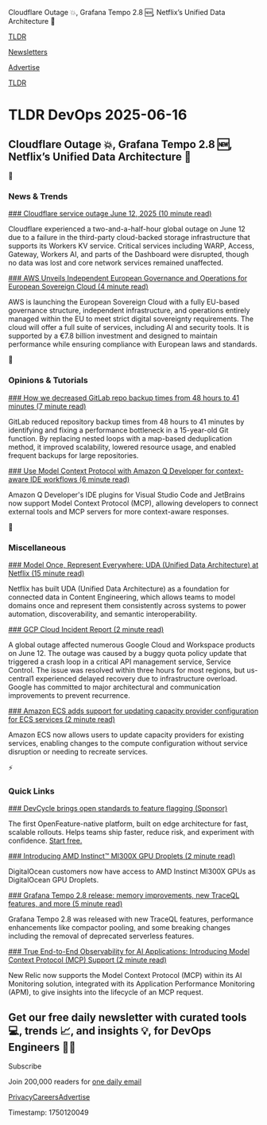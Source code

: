 Cloudflare Outage 💥, Grafana Tempo 2.8 🆕, Netflix’s Unified Data Architecture 🧱

[TLDR](/)

[Newsletters](/newsletters)

[Advertise](https://advertise.tldr.tech/)

[TLDR](/)

# TLDR DevOps 2025-06-16

## Cloudflare Outage 💥, Grafana Tempo 2.8 🆕, Netflix’s Unified Data Architecture 🧱

📱

### News & Trends

[### Cloudflare service outage June 12, 2025 (10 minute read)](https://blog.cloudflare.com/cloudflare-service-outage-june-12-2025/?utm_source=tldrdevops)

Cloudflare experienced a two-and-a-half-hour global outage on June 12 due to a failure in the third-party cloud-backed storage infrastructure that supports its Workers KV service. Critical services including WARP, Access, Gateway, Workers AI, and parts of the Dashboard were disrupted, though no data was lost and core network services remained unaffected.

[### AWS Unveils Independent European Governance and Operations for European Sovereign Cloud (4 minute read)](https://www.infoq.com/news/2025/06/aws-eu-sovereign-cloud/?utm_source=tldrdevops)

AWS is launching the European Sovereign Cloud with a fully EU-based governance structure, independent infrastructure, and operations entirely managed within the EU to meet strict digital sovereignty requirements. The cloud will offer a full suite of services, including AI and security tools. It is supported by a €7.8 billion investment and designed to maintain performance while ensuring compliance with European laws and standards.

🚀

### Opinions & Tutorials

[### How we decreased GitLab repo backup times from 48 hours to 41 minutes (7 minute read)](https://about.gitlab.com/blog/2025/06/05/how-we-decreased-gitlab-repo-backup-times-from-48-hours-to-41-minutes/?utm_source=tldrdevops)

GitLab reduced repository backup times from 48 hours to 41 minutes by identifying and fixing a performance bottleneck in a 15-year-old Git function. By replacing nested loops with a map-based deduplication method, it improved scalability, lowered resource usage, and enabled frequent backups for large repositories.

[### Use Model Context Protocol with Amazon Q Developer for context-aware IDE workflows (6 minute read)](https://aws.amazon.com/blogs/devops/use-model-context-protocol-with-amazon-q-developer-for-context-aware-ide-workflows/?utm_source=tldrdevops)

Amazon Q Developer's IDE plugins for Visual Studio Code and JetBrains now support Model Context Protocol (MCP), allowing developers to connect external tools and MCP servers for more context-aware responses.

🎁

### Miscellaneous

[### Model Once, Represent Everywhere: UDA (Unified Data Architecture) at Netflix (15 minute read)](https://netflixtechblog.com/uda-unified-data-architecture-6a6aee261d8d?utm_source=tldrdevops)

Netflix has built UDA (Unified Data Architecture) as a foundation for connected data in Content Engineering, which allows teams to model domains once and represent them consistently across systems to power automation, discoverability, and semantic interoperability.

[### GCP Cloud Incident Report (2 minute read)](https://status.cloud.google.com/incidents/ow5i3PPK96RduMcb1SsW?utm_source=tldrdevops)

A global outage affected numerous Google Cloud and Workspace products on June 12. The outage was caused by a buggy quota policy update that triggered a crash loop in a critical API management service, Service Control. The issue was resolved within three hours for most regions, but us-central1 experienced delayed recovery due to infrastructure overload. Google has committed to major architectural and communication improvements to prevent recurrence.

[### Amazon ECS adds support for updating capacity provider configuration for ECS services (2 minute read)](https://aws.amazon.com/about-aws/whats-new/2025/06/amazon-ecs-capacity-provider-configuration-ecs/?utm_source=tldrdevops)

Amazon ECS now allows users to update capacity providers for existing services, enabling changes to the compute configuration without service disruption or needing to recreate services.

⚡️

### Quick Links

[### DevCycle brings open standards to feature flagging (Sponsor)](https://www.devcycle.com/?utm_source=tldr&amp;utm_medium=cpc&amp;utm_campaign=openfeature-devops&amp;utm_content=openfeature)

The first OpenFeature-native platform, built on edge architecture for fast, scalable rollouts. Helps teams ship faster, reduce risk, and experiment with confidence. [Start free.](https://www.devcycle.com/?utm_source=tldr&utm_medium=cpc&utm_campaign=openfeature-devops&utm_content=openfeature)

[### Introducing AMD Instinct™ MI300X GPU Droplets (2 minute read)](https://www.digitalocean.com/blog/now-available-amd-instinct-mi300x-gpus?utm_source=tldrdevops)

DigitalOcean customers now have access to AMD Instinct MI300X GPUs as DigitalOcean GPU Droplets.

[### Grafana Tempo 2.8 release: memory improvements, new TraceQL features, and more (5 minute read)](https://grafana.com/blog/2025/06/12/grafana-tempo-2.8-release-memory-improvements-new-traceql-features-and-more/?utm_source=tldrdevops)

Grafana Tempo 2.8 was released with new TraceQL features, performance enhancements like compactor pooling, and some breaking changes including the removal of deprecated serverless features.

[### True End-to-End Observability for AI Applications: Introducing Model Context Protocol (MCP) Support (2 minute read)](https://newrelic.com/blog/nerdlog/introducing-mcp-support?utm_source=tldrdevops)

New Relic now supports the Model Context Protocol (MCP) within its AI Monitoring solution, integrated with its Application Performance Monitoring (APM), to give insights into the lifecycle of an MCP request.

## Get our free daily newsletter with curated tools 💻, trends 📈, and insights 💡, for DevOps Engineers 👨‍💻

Subscribe

Join 200,000 readers for [one daily email](/api/latest/devops)

[Privacy](/privacy)[Careers](https://jobs.ashbyhq.com/tldr.tech)[Advertise](/devops/advertise)

Timestamp: 1750120049
